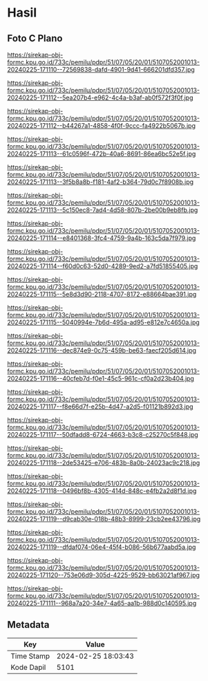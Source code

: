 # Hasil

## Foto C Plano

https://sirekap-obj-formc.kpu.go.id/733c/pemilu/pdpr/51/07/05/20/01/5107052001013-20240225-171110--72569838-dafd-4901-9d41-666201dfd357.jpg

https://sirekap-obj-formc.kpu.go.id/733c/pemilu/pdpr/51/07/05/20/01/5107052001013-20240225-171112--5ea207b4-e962-4c4a-b3af-ab0f572f3f0f.jpg

https://sirekap-obj-formc.kpu.go.id/733c/pemilu/pdpr/51/07/05/20/01/5107052001013-20240225-171112--b44267a1-4858-4f0f-9ccc-fa4922b5067b.jpg

https://sirekap-obj-formc.kpu.go.id/733c/pemilu/pdpr/51/07/05/20/01/5107052001013-20240225-171113--61c0596f-472b-40a6-8691-86ea6bc52e5f.jpg

https://sirekap-obj-formc.kpu.go.id/733c/pemilu/pdpr/51/07/05/20/01/5107052001013-20240225-171113--3f5b8a8b-f181-4af2-b364-79d0c7f8908b.jpg

https://sirekap-obj-formc.kpu.go.id/733c/pemilu/pdpr/51/07/05/20/01/5107052001013-20240225-171113--5c150ec8-7ad4-4d58-807b-2be00b9eb8fb.jpg

https://sirekap-obj-formc.kpu.go.id/733c/pemilu/pdpr/51/07/05/20/01/5107052001013-20240225-171114--e8401368-3fc4-4759-9a4b-163c5da7f979.jpg

https://sirekap-obj-formc.kpu.go.id/733c/pemilu/pdpr/51/07/05/20/01/5107052001013-20240225-171114--f60d0c63-52d0-4289-9ed2-a7fd51855405.jpg

https://sirekap-obj-formc.kpu.go.id/733c/pemilu/pdpr/51/07/05/20/01/5107052001013-20240225-171115--5e8d3d90-2118-4707-8172-e88664bae391.jpg

https://sirekap-obj-formc.kpu.go.id/733c/pemilu/pdpr/51/07/05/20/01/5107052001013-20240225-171115--5040994e-7b6d-495a-ad95-e812e7c4650a.jpg

https://sirekap-obj-formc.kpu.go.id/733c/pemilu/pdpr/51/07/05/20/01/5107052001013-20240225-171116--dec874e9-0c75-459b-be63-faecf205d614.jpg

https://sirekap-obj-formc.kpu.go.id/733c/pemilu/pdpr/51/07/05/20/01/5107052001013-20240225-171116--40cfeb7d-f0e1-45c5-961c-cf0a2d23b404.jpg

https://sirekap-obj-formc.kpu.go.id/733c/pemilu/pdpr/51/07/05/20/01/5107052001013-20240225-171117--f8e66d7f-e25b-4d47-a2d5-f01121b892d3.jpg

https://sirekap-obj-formc.kpu.go.id/733c/pemilu/pdpr/51/07/05/20/01/5107052001013-20240225-171117--50dfadd8-6724-4663-b3c8-c25270c5f848.jpg

https://sirekap-obj-formc.kpu.go.id/733c/pemilu/pdpr/51/07/05/20/01/5107052001013-20240225-171118--2de53425-e706-483b-8a0b-24023ac9c218.jpg

https://sirekap-obj-formc.kpu.go.id/733c/pemilu/pdpr/51/07/05/20/01/5107052001013-20240225-171118--0496bf8b-4305-414d-848c-e4fb2a2d8f1d.jpg

https://sirekap-obj-formc.kpu.go.id/733c/pemilu/pdpr/51/07/05/20/01/5107052001013-20240225-171119--d9cab30e-018b-48b3-8999-23cb2ee43796.jpg

https://sirekap-obj-formc.kpu.go.id/733c/pemilu/pdpr/51/07/05/20/01/5107052001013-20240225-171119--dfdaf074-06e4-45f4-b086-56b677aabd5a.jpg

https://sirekap-obj-formc.kpu.go.id/733c/pemilu/pdpr/51/07/05/20/01/5107052001013-20240225-171120--753e06d9-305d-4225-9529-bb63021af967.jpg

https://sirekap-obj-formc.kpu.go.id/733c/pemilu/pdpr/51/07/05/20/01/5107052001013-20240225-171111--968a7a20-34e7-4a65-aa1b-988d0c140595.jpg


## Metadata

| Key        | Value               |
| ---------- | ------------------- |
| Time Stamp | 2024-02-25 18:03:43 |
| Kode Dapil | 5101                |



